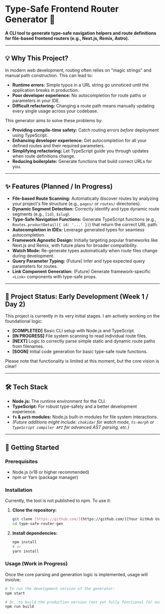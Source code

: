 # Type-Safe Frontend Router Generator 🚀

**A CLI tool to generate type-safe navigation helpers and route definitions for file-based frontend routers (e.g., Next.js, Remix, Astro).**

---

## 💡 Why This Project?

In modern web development, routing often relies on "magic strings" and manual path construction. This can lead to:
* **Runtime errors:** Simple typos in a URL string go unnoticed until the application breaks in production.
* **Poor developer experience:** No autocompletion for route paths or parameters in your IDE.
* **Difficult refactoring:** Changing a route path means manually updating every single usage across your codebase.

This generator aims to solve these problems by:
* **Providing compile-time safety:** Catch routing errors *before* deployment using TypeScript.
* **Enhancing developer experience:** Get autocompletion for all your defined routes and their required parameters.
* **Simplifying refactoring:** Let TypeScript guide you through updates when route definitions change.
* **Reducing boilerplate:** Generate functions that build correct URLs for you.

---

## ✨ Features (Planned / In Progress)

* **File-based Route Scanning:** Automatically discover routes by analyzing your project's file structure (e.g., `pages/` or `routes/` directories).
* **Dynamic Segment Detection:** Correctly identify and type dynamic route segments (e.g., `[id]`, `$slug`).
* **Type-Safe Navigation Functions:** Generate TypeScript functions (e.g., `Routes.productDetail({ id: '...' })`) that return the correct URL path.
* **Autocompletion in IDEs:** Leverage generated types for seamless autocompletion.
* **Framework Agnostic Design:** Initially targeting popular frameworks like Next.js and Remix, with future plans for broader compatibility.
* **Watch Mode:** Re-generate types automatically when route files change during development.
* **Query Parameter Typing:** (Future) Infer and type expected query parameters for routes.
* **Link Component Generation:** (Future) Generate framework-specific `<Link>` components with type-safe props.

---

## 🚧 Project Status: Early Development (Week 1 / Day 2)

This project is currently in its very initial stages. I am actively working on the foundational logic:
* **[COMPLETED]** Basic CLI setup with Node.js and TypeScript.
* **[IN PROGRESS]** File system scanning to read individual route files.
* **[NEXT]** Logic to correctly parse simple static and dynamic route paths from filenames.
* **[SOON]** Initial code generation for basic type-safe route functions.

Please note that functionality is limited at this moment, but the core vision is clear!

---

## 🛠️ Tech Stack

* **Node.js:** The runtime environment for the CLI.
* **TypeScript:** For robust type-safety and a better development experience.
* **`fs` & `path` modules:** Node.js built-in modules for file system interactions.
* *(Future additions might include: `chokidar` for watch mode, `ts-morph` or `TypeScript compiler API` for advanced AST parsing, etc.)*

---

## 🚀 Getting Started

### Prerequisites

* Node.js (v18 or higher recommended)
* npm or Yarn (package manager)

### Installation

Currently, the tool is not published to npm. To use it:

1.  **Clone the repository:**
    ```bash
    git clone [https://github.com/](https://github.com/)[Your GitHub Username]/type-safe-router-gen.git
    cd type-safe-router-gen
    ```
2.  **Install dependencies:**
    ```bash
    npm install
    # or
    yarn install
    ```

### Usage (Work in Progress)

Once the core parsing and generation logic is implemented, usage will involve:

```bash
# To run the development version of the generator:
npm start

# Or, to build the production version (not yet fully functional for output):
npm run build